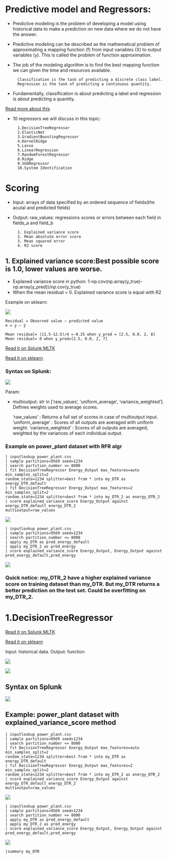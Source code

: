 
# Predictive model and Regressors:
* Predictive modeling is the problem of developing a model using historical data to make a prediction on new data where we do not have the answer.
* Predictive modeling can be described as the mathematical problem of approximating a mapping function (f) from input variables (X) to output variables (y). This is called the problem of function approximation.
* The job of the modeling algorithm is to find the best mapping function we can given the time and resources available.

		Classification is the task of predicting a discrete class label.
		Regression is the task of predicting a continuous quantity.

* Fundamentally, classification is about predicting a label and regression is about predicting a quantity.

[Read more about this ](https://machinelearningmastery.com/classification-versus-regression-in-machine-learning/)

* 10 regressors we will discuss in this topic:

		1.DecisionTreeRegressor
		2.ElasticNet
		3.GradientBoostingRegressor
		4.KernelRidge
		5.Lasso
		6.LinearRegression
		7.RandomForestRegressor
		8.Ridge
		9.SGDRegressor
		10.System Identification
# Scoring
* Input: arrays of data specified by an ordered sequence of fields(the acutal and predicted fields)
* Output: raw_values: regressions scores or errors between each field in fields_a and field_b
		
		1. Explained variance score
		2. Mean absolute error score
		3. Mean squared error
		4. R2 score
## 1. Explained variance score:Best possible score is 1.0, lower values are worse.
* Explaned variance score in python: 1-np.cov(np.array(y_true)-np.array(y_pred))/np.cov(y_true)
* When the mean residual = 0. Explained variance score is equal with R2

Example on sklearn:

![](image./sklearn_EVS.png)

	Residual = Observed value – predicted value
	e = y – ŷ
	
	Mean residual= (11.5-12.5)/4 =-0.25 when y_pred = [2.5, 0.0, 2, 8] 
	Mean residual= 0 when y_pred=[2.5, 0.0, 2, 7]
	
[Read it on Splunk MLTK](https://docs.splunk.com/Documentation/MLApp/5.1.0/User/ScoreCommand#Regression_scoring)

[Read it on sklearn](https://scikit-learn.org/stable/modules/generated/sklearn.metrics.explained_variance_score.html#sklearn.metrics.explained_variance_score)
### Syntax on Splunk:
![](image./explained_var_score_syntax.png)

Param:
* multioutput: str in [‘raw_values’, ‘uniform_average’, ‘variance_weighted’]. Defines weights used to average scores.

	‘raw_values’ : Returns a full set of scores in case of multioutput input.
	‘uniform_average’ : Scores of all outputs are averaged with uniform weight.
	‘variance_weighted’ : Scores of all outputs are averaged, weighted by the variances 
	of each individual output.

### Example on power_plant dataset with RFR algr
	| inputlookup power_plant.csv
	| sample partitions=9569 seed=1234
	| search partition_number <= 8000
	| fit DecisionTreeRegressor Energy_Output max_features=auto min_samples_split=2 
	random_state=1234 splitter=best from * into my_DTR as energy_DTR_default
	| fit DecisionTreeRegressor Energy_Output max_features=2 min_samples_split=2 
	random_state=1234 splitter=best from * into my_DTR_2 as energy_DTR_2
	| score explained_variance_score Energy_Output against energy_DTR_default energy_DTR_2 
	multioutput=raw_values

![](image./explained_var_score_fit.png)

	| inputlookup power_plant.csv
	| sample partitions=9569 seed=1234
	| search partition_number <= 8000
	| apply my_DTR as pred_energy_default
	| apply my_DTR_2 as pred_energy
	| score explained_variance_score Energy_Output, Energy_Output against 
	pred_energy_default,pred_energy

![](image./explained_var_score_apply.png)

### Quick notice: my_DTR_2 have a higher explained variance score on training dataset than my_DTR. But my_DTR returns a better prediction on the test set. Could be overfitting on my_DTR_2.

# 1.DecisionTreeRegressor
[Read it on Splunk MLTK](https://docs.splunk.com/Documentation/MLApp/5.1.0/User/Algorithms#DecisionTreeRegressor)

[Read it on sklearn](https://scikit-learn.org/stable/modules/generated/sklearn.tree.DecisionTreeRegressor.html)

Input: historical data. Output: function

![](image./DTregressor.png)

![](image./mse.png)

## Syntax on Splunk

![](image./DTR_syntax.png)

## Example: power_plant dataset with explained_variance_score method
	| inputlookup power_plant.csv
	| sample partitions=9569 seed=1234
	| search partition_number <= 8000
	| fit DecisionTreeRegressor Energy_Output max_features=auto min_samples_split=2 
	random_state=1234 splitter=best from * into my_DTR as energy_DTR_default
	| fit DecisionTreeRegressor Energy_Output max_features=2 min_samples_split=2 
	random_state=1234 splitter=best from * into my_DTR_2 as energy_DTR_2
	| score explained_variance_score Energy_Output against energy_DTR_default energy_DTR_2 
	multioutput=raw_values


![](image./explained_var_score_fit.png)

	| inputlookup power_plant.csv
	| sample partitions=9569 seed=1234
	| search partition_number <= 8000
	| apply my_DTR as pred_energy_default
	| apply my_DTR_2 as pred_energy
	| score explained_variance_score Energy_Output, Energy_Output against 
	pred_energy_default,pred_energy

![](image./explained_var_score_apply.png)

	|summary my_DTR
